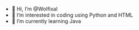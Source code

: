 - 👋 Hi, I’m @Wolfixal
- 👀 I’m interested in coding using Python and HTML 
- 🌱 I’m currently learning Java

<!---
Wolfixal/Wolfixal is a ✨ special ✨ repository because its `README.md` (this file) appears on your GitHub profile.
You can click the Preview link to take a look at your changes.
--->
